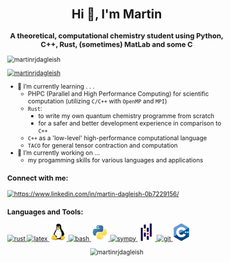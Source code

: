 <!-- source: https://rahuldkjain.github.io/gh-profile-readme-generator/ -->
<h1 align="center">Hi 👋, I'm Martin </h1>
<h3 align="center">A theoretical, computational chemistry student using Python, C++, Rust, (sometimes) MatLab and some C</h3>

<p align="left"> <img src="https://komarev.com/ghpvc/?username=martinrjdagleish&label=Profile%20views&color=0e75b6&style=flat" alt="martinrjdagleish" /> </p>

<p align="left"> <a href="https://github.com/ryo-ma/github-profile-trophy"><img src="https://github-profile-trophy.vercel.app/?username=martinrjdagleish&theme=juicyfresh" alt="martinrjdagleish" /></a> </p>

- 🌱 I’m currently learning . . . 
  - PHPC (Parallel and High Performance Computing) for scientific computation (utilizing `C/C++` with `OpenMP` and `MPI`)
  - `Rust`:
    - to write my own quantum chemistry programme from scratch
    - for a safer and better development experience in comparison to `C++`
  - `C++` as a 'low-level' high-performance computational language
  - `TACO` for general tensor contraction and computation
- 🔭 I’m currently working on ...
  - my progamming skills for various languages and applications

<h3 align="left">Connect with me:</h3>
<p align="left">
<a href="https://www.linkedin.com/in/martin-dagleish-0b7229156/" target="blank"><img align="center" src="https://raw.githubusercontent.com/rahuldkjain/github-profile-readme-generator/master/src/images/icons/Social/linked-in-alt.svg" alt="https://www.linkedin.com/in/martin-dagleish-0b7229156/" height="30" width="40" /></a>
</p>

<h3 align="left">Languages and Tools:</h3>
<p align="left"> 
    <a href="https://www.rust-lang.org" target="_blank" rel="noreferrer"> <img src="https://raw.githubusercontent.com/devicons/devicon/blob/master/icons/rust/rust-original.svg" alt="rust" width="40" height="40"/> 
    </a> 
    <a href="https://www.latex-project.org" target="_blank" rel="noreferrer"> <img src="https://upload.wikimedia.org/wikipedia/commons/9/95/TeXShop_icon.png" alt="latex" width="40" height="40"/> 
    </a> 
    <a href="https://www.linux.org/" target="_blank" rel="noreferrer"> <img src="https://raw.githubusercontent.com/devicons/devicon/master/icons/linux/linux-original.svg" alt="linux" width="40" height="40"/> 
    </a> 
  <a href="https://www.gnu.org/software/bash/" target="_blank" rel="noreferrer"> <img src="https://raw.githubusercontent.com/jmnote/z-icons/master/svg/bash.svg" alt="bash" width="40" height="40"/> 
    </a>
    <a href="https://www.python.org" target="_blank" rel="noreferrer"> <img src="https://raw.githubusercontent.com/devicons/devicon/master/icons/python/python-original.svg" alt="python" width="40" height="40"/> 
    </a> 
    </a> 
    <a href="https://docs.sympy.org/latest/index.html" target="_blank" rel="noreferrer"> <img src="https://upload.wikimedia.org/wikipedia/commons/thumb/5/54/Sympy_logo.svg/1024px-Sympy_logo.svg.png" alt="sympy" width="40" height="40"/> 
    </a> 
    <a href="https://pandas.pydata.org/" target="_blank" rel="noreferrer"> <img src="https://raw.githubusercontent.com/devicons/devicon/2ae2a900d2f041da66e950e4d48052658d850630/icons/pandas/pandas-original.svg" alt="pandas" width="40" height="40"/> 
    </a> 
    <a href="https://git-scm.com/" target="_blank" rel="noreferrer"> <img src="https://www.vectorlogo.zone/logos/git-scm/git-scm-icon.svg" alt="git" width="40" height="40"/> 
    </a> 
    <a href="https://www.w3schools.com/cpp/" target="_blank" rel="noreferrer"> <img src="https://raw.githubusercontent.com/devicons/devicon/master/icons/cplusplus/cplusplus-original.svg" alt="cplusplus" width="40" height="40"/> 
    </a> 
    
</p>

<p align="center"><img src="https://github-readme-streak-stats.herokuapp.com/?user=martinrjdagleish&theme=windows-dark" alt="martinrjdagleish" /></p>



<!--
# SUGGESTION BY GITHUB: 
### Hi there 👋

- 🌱 I’m currently learning . . . 
  - `C++` to write my own SCF programme (following the Crawford Tutorial as a help). 
  - `Rust` as I like the syntax of the language. 
- 🔭 I’m currently working on ...
  - improving my own `Python` Scripts for convenience of computation and formatting. 


**MartinRJDagleish/MartinRJDagleish** is a ✨ _special_ ✨ repository because its `README.md` (this file) appears on your GitHub profile.

Here are some ideas to get you started:

- 🔭 I’m currently working on ...
- 🌱 I’m currently learning ...
- 👯 I’m looking to collaborate on ...
- 🤔 I’m looking for help with ...
- 💬 Ask me about ...
- 📫 How to reach me: ...
- 😄 Pronouns: ...
- ⚡ Fun fact: ...
-->
